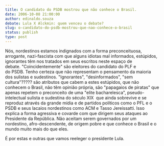 ```yaml
---
title: O candidato do PSDB mostrou que não conhece o Brasil.
date: 2006-10-08 21:00:00
author: edinaldo.souza
debate: Lula X Alckmin: quem venceu o debate?
slug: o-candidato-do-psdb-mostrou-que-nao-conhece-o-brasil
status: publish 
type: post
---
```


Nós, nordestinos estamos indignados com a forma preconceituosa, arrogante, nazi-fascista com que alguns idiotas mal informados, estúpidos, ignorantes têm nos tratados em seus escritos neste espaço de debate. "Coincidentemente" são eleitores do candidato do PLF e do PSDB. Tenho certeza que não representam o pensamento da maioria dos sulistas e sudestinos. "Ignorantes", "desinformados", "sem cultura"????? são atributos que cabem a estes estúpidos, que não conhecem o Brasil, não têm opinião própria, são "papagaios de piratas" que apenas repetem o preconceito de uma "elite bacharelesca", pseudo-intelectual sulista e sudestina do século XIX  que ainda sobrevive e se reproduz através da grande mídia e de partidos políticos como o PFL e o PSDB e seus lacaios nordestinos como ACM e Tasso Jereissatti. Isso explica a forma agressiva e covarde com que dirigem seus ataques ao Presidente da República. Não aceitam serem governados por um nordestino, afro-descendente, de origem pobre e que conhece o Brasil e o mundo muito mais do que eles.


É por estas e outras que vamos reeleger o presidente Lula. 


 


 


